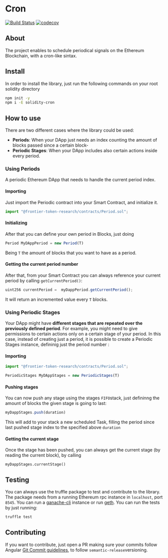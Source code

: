 # Cron

[![Build Status](https://travis-ci.com/Frontier-project/cron.svg?token=DJeMzxJJncp3nRaEUuxH&branch=master)](https://travis-ci.com/carlos-buendia/cron-solidity)
[![codecov](https://codecov.io/gh/Frontier-project/cron/branch/master/graph/badge.svg?token=BGbU5Q6IRV)](https://codecov.io/gh/Frontier-project/cron)



## About

The project enables to schedule periodical signals on the Ethereum Blockchain, with a cron-like sintax. 

## Install
In order to install the library, just run the following commands on your root solidity directory

```bash
npm init -y
npm i -E solidity-cron
```

## How to use

There are two different cases where the library could be used: 
- **Periods**: When your DApp just needs an index counting the amount of blocks passed since a certain block-
- **Periodic Stages**: When your DApp includes also certain actions inside every period.

### Using Periods
A periodic Ethereum DApp that needs to handle the current period index. 

#### Importing
Just import the Periodic contract into your Smart Contract, and initialize it.
```javascript
import "@frontier-token-research/contracts/Period.sol";
```
#### Initializing
After that you can define your own period in Blocks, just doing

```javascript
Period MyDAppPeriod = new Period(T)
```

Being `T` the amount of blocks that you want to have as a period. 

#### Getting the current period number
After that, from your Smart Contract you can always reference your current period by calling `getCurrentPeriod()`: 

```javascript
uint256 currentPeriod =  myDappPeriod.getCurrentPeriod();
```
It will return an incremented value every `T` blocks. 

### Using Periodic Stages

Your DApp might have **different stages that are repeated over the previously defined period**. For example, you might need to give permissions to certain actions only on a certain stage of your period. In this case, instead of creating just a period, it is possible to create a Periodic Stages instance, defininig just the period number : 

#### Importing
```javascript
import "@frontier-token-research/contracts/Period.sol";

PeriodicStages MyDAppStages = new PeriodicStages(T)
```
#### Pushing stages
You can now push any stage using the stages `FIFO`stack, just defininng the amount of blocks the given stage is going to last:

```javascript
myDappStages.push(duration)
```

This will add to your stack a new scheduled Task, filling the period since last pushed stage index to the specified above `duration`

#### Getting the current stage
Once the stage has been pushed, you can always get the current stage (by reading the current block), by calling 
```javascriptg 
myDappStages.currentStage()
````

## Testing

You can always use the truffle package to test and contribute to the library. The package needs from a running Ethereum rpc instance in `localhost`, port `8545`. You can run a [ganache-cli](https://github.com/trufflesuite/ganache-cli) instance or run [geth](https://github.com/ethereum/go-ethereum). You can run the tests by just running:

```bash
truffle test
```


## Contributing

If you want to contribute, just open a PR making sure your commits follow Angular [Git Commit guidelines](https://github.com/angular/angular.js/blob/master/DEVELOPERS.md#-git-commit-guidelines), to follow `semantic-release`versioning.

